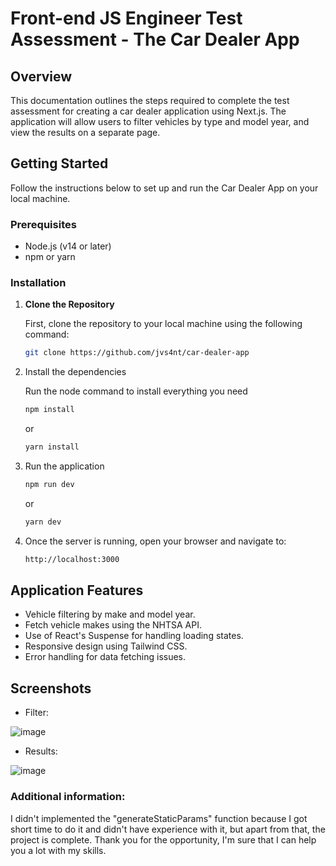 # Front-end JS Engineer Test Assessment - The Car Dealer App

## Overview

This documentation outlines the steps required to complete the test assessment for creating a car dealer application using Next.js. The application will allow users to filter vehicles by type and model year, and view the results on a separate page.

## Getting Started

Follow the instructions below to set up and run the Car Dealer App on your local machine.

### Prerequisites

- Node.js (v14 or later)
- npm or yarn

### Installation

1. **Clone the Repository**

   First, clone the repository to your local machine using the following command:

   ```bash
   git clone https://github.com/jvs4nt/car-dealer-app
   ```

2. Install the dependencies 

    Run the node command to install everything you need

    ```bash
    npm install
    ```

    or

    ```bash
    yarn install
    ```

3. Run the application

    ```bash
    npm run dev
    ```

    or

    ```bash
    yarn dev
    ```

4. Once the server is running, open your browser and navigate to:

    ```bash
    http://localhost:3000
    ```

## Application Features
- Vehicle filtering by make and model year.
- Fetch vehicle makes using the NHTSA API.
- Use of React's Suspense for handling loading states.
- Responsive design using Tailwind CSS.
- Error handling for data fetching issues.

## Screenshots

- Filter:

 ![image](https://github.com/user-attachments/assets/8feca250-5a51-4f52-ad92-e1b346e1c2d8)

- Results:

 ![image](https://github.com/user-attachments/assets/41a59625-9815-440d-b586-c5502e74d2b4)


### Additional information:
I didn't implemented the "generateStaticParams" function because I got short time to do it and didn't have experience with it, but apart from that, the project is complete. Thank you for the opportunity, I'm sure that I can help you a lot with my skills.

 
